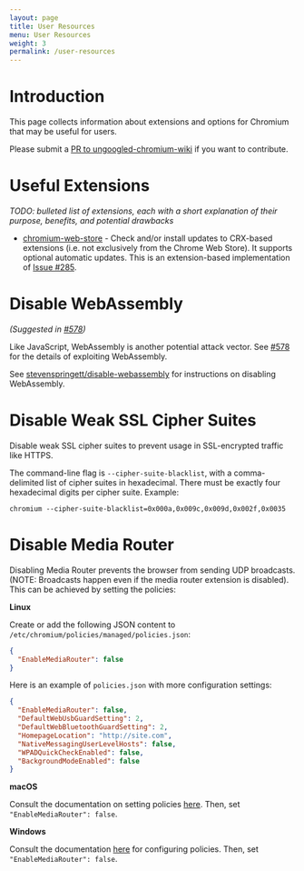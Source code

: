 ```yaml
---
layout: page
title: User Resources
menu: User Resources
weight: 3
permalink: /user-resources
---
```


# Introduction

This page collects information about extensions and options for Chromium that may be useful for users.

Please submit a [PR to ungoogled-chromium-wiki](//github.com/ungoogled-software/ungoogled-chromium-wiki/pulls) if you want to contribute.

# Useful Extensions

*TODO: bulleted list of extensions, each with a short explanation of their purpose, benefits, and potential drawbacks*

* [chromium-web-store](https://github.com/NeverDecaf/chromium-web-store) - Check and/or install updates to CRX-based extensions (i.e. not exclusively from the Chrome Web Store). It supports optional automatic updates. This is an extension-based implementation of [Issue #285](https://github.com/Eloston/ungoogled-chromium/issues/285).

# Disable WebAssembly

*(Suggested in [#578](//github.com/Eloston/ungoogled-chromium/issues/578))*

Like JavaScript, WebAssembly is another potential attack vector. See [#578](//github.com/Eloston/ungoogled-chromium/issues/578) for the details of exploiting WebAssembly.

See [stevenspringett/disable-webassembly](//github.com/stevespringett/disable-webassembly) for instructions on disabling WebAssembly.

# Disable Weak SSL Cipher Suites

Disable weak SSL cipher suites to prevent usage in SSL-encrypted traffic like HTTPS.

The command-line flag is `--cipher-suite-blacklist`, with a comma-delimited list of cipher suites in hexadecimal. There must be exactly four hexadecimal digits per cipher suite. Example:

```
chromium --cipher-suite-blacklist=0x000a,0x009c,0x009d,0x002f,0x0035
```


# Disable Media Router

Disabling Media Router prevents the browser from sending UDP broadcasts. (NOTE: Broadcasts happen even if the media router extension is disabled). This can be achieved by setting the policies:

**Linux** 

Create or add the following JSON content to `/etc/chromium/policies/managed/policies.json`:

```json
{
  "EnableMediaRouter": false
}
```

Here is an example of `policies.json` with more configuration settings:

```json
{
  "EnableMediaRouter": false,
  "DefaultWebUsbGuardSetting": 2,
  "DefaultWebBluetoothGuardSetting": 2,
  "HomepageLocation": "http://site.com",
  "NativeMessagingUserLevelHosts": false,
  "WPADQuickCheckEnabled": false,
  "BackgroundModeEnabled": false
}
```

**macOS**

Consult the documentation on setting policies [here](https://www.chromium.org/administrators/configuring-other-preferences). Then, set `"EnableMediaRouter": false`.

**Windows** 

Consult the documentation [here](https://www.chromium.org/administrators/configuring-policy-for-extensions) for configuring policies. Then, set `"EnableMediaRouter": false`.
